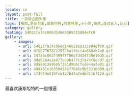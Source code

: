 ```yaml
---
locate: cn
layout: post-full
title: 一波动态图头像
tags: [梅西,罗比尼奥,康斯坦特,阿莱格里,小小罗,搞笑,连过五人,比心]
category: gallery
featimg: 54031fa34c006d54669369335804efc0
gallery:
    - images:
      - url: 54031fa34c006d54669369335804efc0.gif
      - url: 8780776787225726a1f6c14a688ab7a0.gif
      - url: 24f56c003f489f7f86dfd424730e16d5.gif
      - url: 0dd0264a2e077cd9b477c37a74f8ecd7.gif
      - url: 8d5891369b95f361d9b6cfcde44afe01.gif
      - url: 499461e16350d38e77046c9b53216d89.gif
      - url: 1740f4e819fce127b44a2edbd116f12d.gif
---
```


最喜欢康斯坦特的一脸懵逼